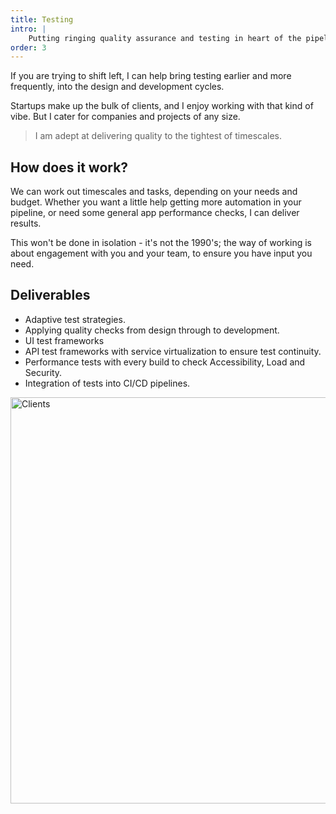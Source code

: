 ```yaml
---
title: Testing
intro: |
    Putting ringing quality assurance and testing in heart of the pipeline, from design to production.
order: 3
---
```


If you are trying to shift left, I can help bring testing earlier and more frequently, into the design and development cycles.

Startups make up the bulk of clients, and I enjoy working with that kind of vibe. But I cater for companies and projects of any size. 

> I am adept at delivering quality to the tightest of timescales.

## How does it work?

We can work out timescales and tasks, depending on your needs and budget. Whether you want a little help getting more automation in your pipeline, or need some general app performance checks, I can deliver results. 

This won't be done in isolation - it's not the 1990's; the way of working is about engagement with you and your team, to ensure you have input you need.

## Deliverables
- Adaptive test strategies.
- Applying quality checks from design through to development.
- UI test frameworks
- API test frameworks with service virtualization to ensure test continuity.
- Performance tests with every build to check Accessibility, Load and Security.
- Integration of tests into CI/CD pipelines.

<picture>
    <img src="/assets/img/clients-qe.png" alt="Clients" width="650" decoding="async" />
</picture>

<!-- ![Quality engineering clients](/img/clients-qe.png) -->